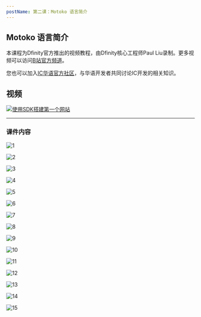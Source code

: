```yaml
---
postName: 第二课：Motoko 语言简介
---
```


## Motoko 语言简介

本课程为Dfinity官方推出的视频教程，由Dfinity核心工程师Paul Liu录制。更多视频可以访问[B站官方频道](https://space.bilibili.com/1746673807)。

您也可以加入[IC华语官方社区](https://t.me/+VdtEpjp34AQ2OWJl)，与华语开发者共同讨论IC开发的相关知识。

## 视频

[![使用SDK搭建第一个网站](/Course/introductory_course/L2/Page1.png)](https://www.bilibili.com/video/BV1GU4y127yw?share_source=copy_web)

---

### 课件内容

![1](/Course/introductory_course/L2/Page1.png)

![2](/Course/introductory_course/L2/Page2.png)

![3](/Course/introductory_course/L2/Page3.png)

![4](/Course/introductory_course/L2/Page4.png)

![5](/Course/introductory_course/L2/Page5.png)

![6](/Course/introductory_course/L2/Page6.png)

![7](/Course/introductory_course/L2/Page7.png)

![8](/Course/introductory_course/L2/Page8.png)

![9](/Course/introductory_course/L2/Page9.png)

![10](/Course/introductory_course/L2/Page10.png)

![11](/Course/introductory_course/L2/Page11.png)

![12](/Course/introductory_course/L2/Page12.png)

![13](/Course/introductory_course/L2/Page13.png)

![14](/Course/introductory_course/L2/Page14.png)

![15](/Course/introductory_course/L2/Page15.png)
